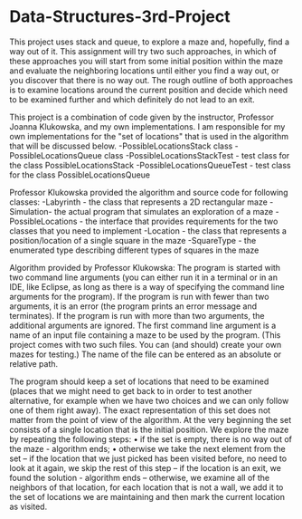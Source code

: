 # Data-Structures-3rd-Project

This project uses stack and queue, to explore a maze and, hopefully, find a way out of it. This assignment will try two such approaches, in which of these approaches you will start from some initial position within the maze and evaluate the neighboring locations until either you find a way out, or you discover that there is no way out. The rough outline of both approaches is to examine locations around the current position and decide which need to be examined further and which definitely do not lead to an exit.

This project is a combination of code given by the instructor, Professor Joanna Klukowska, and my own implementations.
I am responsible for my own implementations for the "set of locations" that is used in the algorithm that will be discussed below. 
  -PossibleLocationsStack class
  -PossibleLocationsQueue class
  -PossibleLocationsStackTest - test class for the class PossibleLocationsStack
  -PossibleLocationsQueueTest - test class for the class PossibleLocationsQueue

Professor Klukowska provided the algorithm and source code for following classes:
  -Labyrinth - the class that represents a 2D rectangular maze
  -Simulation- the actual program that simulates an exploration of a maze
  -PossibleLocations - the interface that provides requirements for the two classes that you need to implement
  -Location - the class that represents a position/location of a single square in the maze
  -SquareType - the enumerated type describing different types of squares in the maze

Algorithm provided by Professor Klukowska:
The program is started with two command line arguments (you can either run it in a terminal or in an IDE, like Eclipse, as long as there is a way of specifying the command line arguments for the program). If the program is run with fewer than two arguments, it is an error (the program prints an error message and terminates). If the program is run with more than two arguments, the additional arguments are ignored. The first command line argument is a name of an input file containing a maze to be used by the program. (This project comes with two such files. You can (and should) create your own mazes for testing.) The name of the file can be entered as an absolute or relative path.

The program should keep a set of locations that need to be examined (places that we might need to get back to in order to test another alternative, for example when we have two choices and we can only follow one of them right away). The exact representation of this set does not matter from the point of view of the algorithm. At the very beginning the set consists of a single location that is the initial position. We explore the maze by repeating the following steps:
• if the set is empty, there is no way out of the maze - algorithm ends;
• otherwise we take the next element from the set
  – if the location that we just picked has been visited before, no need to look at it again, we skip the rest of this step
  – if the location is an exit, we found the solution - algorithm ends
  – otherwise, we examine all of the neighbors of that location, for each location that is not a wall, we add it to the set of
locations we are maintaining and then mark the current location as visited.   
